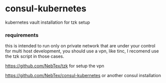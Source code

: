 # consul-kubernetes

kubernetes vault installation for tzk setup

### requirements 

this is intended to run only on private network that are under your control for multi host development, you should use a vpn, like tinc, I recomend use the tzk script in those cases.  

https://github.com/NebTex/tzk for setup the vpn

https://github.com/NebTex/consul-kubernetes or another consul installation

